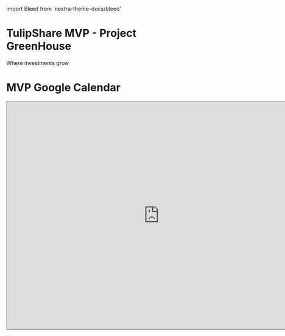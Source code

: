 import Bleed from 'nextra-theme-docs/bleed'

# TulipShare MVP - Project GreenHouse 
Where investments grow

# MVP Google Calendar 

<Bleed>
  <iframe src="https://calendar.google.com/calendar/embed?height=600&amp;wkst=2&amp;bgcolor=%2333B679&amp;ctz=Europe%2FBerlin&amp;src=Y190dTJtOTBmdHJ2dG50YTZhOXNuaTFkc2cyOEBncm91cC5jYWxlbmRhci5nb29nbGUuY29t&amp;color=%238E24AA&amp;showCalendars=0&amp;showTabs=0&amp;showPrint=0&amp;showTitle=0&amp;title=Greenhouse&amp;mode=WEEK" style="border:solid 1px #777" width="800" height="600" frameborder="0" scrolling="no"></iframe>
</Bleed>
